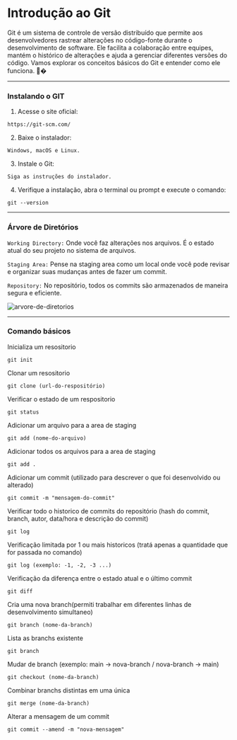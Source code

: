 #  Introdução ao Git 

Git é um sistema de controle de versão distribuído que permite aos
desenvolvedores rastrear alterações no código-fonte durante o desenvolvimento
de software. Ele facilita a colaboração entre equipes, mantém o histórico de
alterações e ajuda a gerenciar diferentes versões do código. Vamos explorar os
conceitos básicos do Git e entender como ele funciona. 📂�

---

### Instalando o GIT

1. Acesse o site oficial:

```
https://git-scm.com/
```

2. Baixe o instalador:

```
Windows, macOS e Linux.
```

3. Instale o Git:

```
Siga as instruções do instalador.
```

4. Verifique a instalação, abra o terminal ou prompt e execute o comando:

```
git --version
```

---

### Árvore de Diretórios

`Working Directory:` Onde você faz alterações nos
arquivos. É o estado atual do seu projeto no sistema de arquivos.

`Staging Area:`  Pense na staging area como um local onde você
pode revisar e organizar suas mudanças antes de fazer um commit.

`Repository:`  No repositório, todos os commits são armazenados
de maneira segura e eficiente.

![arvore-de-diretorios](https://github.com/user-attachments/assets/33451a64-2e74-4b96-93f4-e84a7709ce61)

---

### Comando básicos

Inicializa um resositorio
```
git init
```

Clonar um resositorio
```
git clone (url-do-respositório)
```

Verificar o estado de um respositorio
```
git status
```

Adicionar um arquivo para a area de staging
```
git add (nome-do-arquivo)
```

Adicionar todos os arquivos para a area de staging
```
git add .
```

Adicionar um commit (utilizado para descrever o que foi desenvolvido ou alterado)
```
git commit -m "mensagem-do-commit"
```

Verificar todo o historico de commits do repositório (hash do commit, branch, autor, data/hora e descrição do commit)
```
git log
```

Verificação limitada por 1 ou mais historicos (tratá apenas a quantidade que for passada no comando)
```
git log (exemplo: -1, -2, -3 ...)
```

Verificação da diferença entre o estado atual e o último commit
```
git diff
```

Cria uma nova branch(permiti trabalhar em diferentes linhas de desenvolvimento simultaneo)
```
git branch (nome-da-branch)
```

Lista as branchs existente
```
git branch
```

Mudar de branch (exemplo: main -> nova-branch / nova-branch -> main)
```
git checkout (nome-da-branch)
```

Combinar branchs distintas em uma única
```
git merge (nome-da-branch)
```

Alterar a mensagem de um commit
```
git commit --amend -m "nova-mensagem"
```